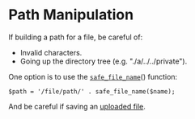 # Path Manipulation

If building a path for a file, be careful of:

- Invalid characters.
- Going up the directory tree (e.g. "./a/../../private").

One option is to use the [`safe_file_name`](../../../doc/system/functions.md)() function:

	$path = '/file/path/' . safe_file_name($name);

And be careful if saving an [uploaded file](../../../doc/security/files.md).
